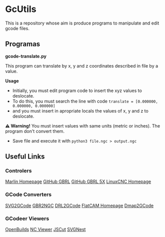 # GcUtils

This is a repository whose aim is produce programs to manipulate and edit gcode files.

## Programas

**gcode-translate.py**

This program can translate by x, y and z coordinates described in file by a value.

**Usage**

- Initially, you must edit program code to insert the xyz values to deslocate.
- To do this, you must search the line with code `translate = [0.000000, 0.000000, 0.000000]`
- and you must insert in apropriate locals the values of x, y and z to deslocate.

**⚠️ Warning!** You must insert values with same units (metric or inches). The program don't convert them.

- Save file and execute it with `python3 file.ngc > output.ngc`

## Useful Links

### Controlers

[Marlin Homepage](https://marlinfw.org/)
[GitHub GBRL](https://github.com/grbl/grbl)
[GitHub GBRL 5X](https://github.com/fra589/grbl-Mega-5X)
[LinuxCNC Homepage](http://linuxcnc.org/)

### GCode Converters
[SVG2GCode](https://pypi.org/project/svg-to-gcode/)
[GBR2NGC](https://github.com/abetusk/gbr2ngc/)
[DRL2GCode](https://github.com/jes/drl2gcode)
[FlatCAM Homepage](http://flatcam.org/)
[Dmap2GCode](https://www.scorchworks.com/Dmap2gcode/dmap2gcode.html)

### GCodeer Viewers
[OpenBuilds](https://cam.openbuilds.com/)
[NC Viewer](https://ncviewer.com/)
[JSCut](https://jscut.org/jscut.html#)
[SVGNest](https://svgnest.com/)
